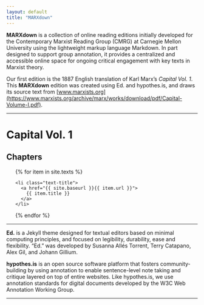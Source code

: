 ```yaml
---
layout: default
title: "MARXdown"
---
```


**MARXdown** is a collection of online reading editions initially developed for the Contemporary Marxist Reading Group (CMRG) at Carnegie Mellon University using the lightweight markup language Markdown. In part designed to support group annotation, it provides a centralized and accessible online space for ongoing critical engagement with key texts in Marxist theory.  

 Our first edition is the 1887 English translation of Karl Marx’s *Capital Vol. 1*. This **MARXdown** edition was created using Ed. and hypothes.is, and draws its source text from [www.marxists.org](https://www.marxists.org/archive/marx/works/download/pdf/Capital-Volume-I.pdf).

<hr>
<div class="toc">
  <h1>Capital Vol. 1</h1>
  <h2>Chapters</h2>
  <ul class="texts">
  {% for item in site.texts %}

    <li class="text-title">
      <a href="{{ site.baseurl }}{{ item.url }}">
        {{ item.title }}
      </a>
    </li>
  {% endfor %}
  </ul>
</div>

<hr>

**Ed.** is a Jekyll theme designed for textual editors based on minimal computing principles, and focused on legibility, durability, ease and flexibility. “Ed.” was developed by Susanna Allés Torrent, Terry Catapano, Alex Gil, and Johann Gillium.

**hypothes.is** is an open source software platform that fosters community-building by using annotation to enable sentence-level note taking and critique layered on top of entire websites. Like hypothes.is, we use annotation standards for digital documents developed by the W3C Web Annotation Working Group.




<hr>

